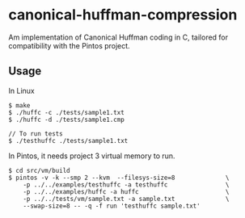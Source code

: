 # canonical-huffman-compression
Am implementation of Canonical Huffman coding in C, tailored for compatibility with the Pintos project.

## Usage

In Linux

```
$ make
$ ./huffc -c ./tests/sample1.txt
$ ./huffc -d ./tests/sample1.cmp

// To run tests
$ ./testhuffc ./tests/sample1.txt
```

In Pintos, it needs project 3 virtual memory to run.

```
$ cd src/vm/build
$ pintos -v -k --smp 2 --kvm  --filesys-size=8              \
    -p ../../examples/testhuffc -a testhuffc                \
    -p ../../examples/huffc -a huffc                        \
    -p ../../tests/vm/sample.txt -a sample.txt              \
    --swap-size=8 -- -q -f run 'testhuffc sample.txt'
```
